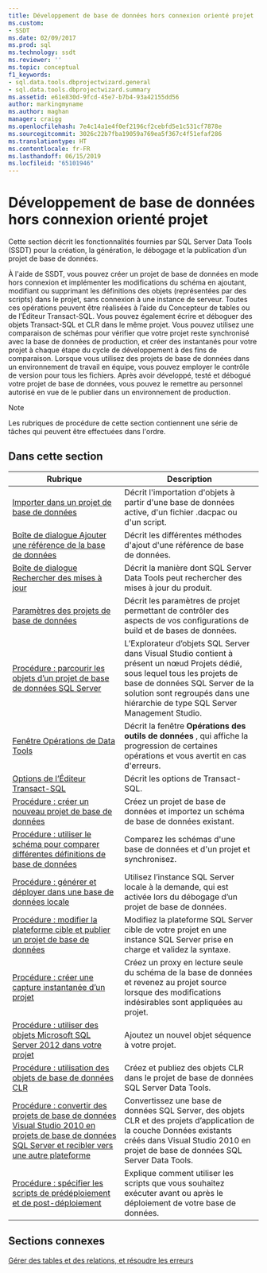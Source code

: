 ```yaml
---
title: Développement de base de données hors connexion orienté projet | Microsoft Docs
ms.custom:
- SSDT
ms.date: 02/09/2017
ms.prod: sql
ms.technology: ssdt
ms.reviewer: ''
ms.topic: conceptual
f1_keywords:
- sql.data.tools.dbprojectwizard.general
- sql.data.tools.dbprojectwizard.summary
ms.assetid: e61e830d-9fcd-45e7-b7b4-93a42155dd56
author: markingmyname
ms.author: maghan
manager: craigg
ms.openlocfilehash: 7e4c14a1e4f0ef2196cf2cebfd5e1c531cf7878e
ms.sourcegitcommit: 3026c22b7fba19059a769ea5f367c4f51efaf286
ms.translationtype: HT
ms.contentlocale: fr-FR
ms.lasthandoff: 06/15/2019
ms.locfileid: "65101946"
---
```

# <a name="project-oriented-offline-database-development"></a>Développement de base de données hors connexion orienté projet
Cette section décrit les fonctionnalités fournies par SQL Server Data Tools (SSDT) pour la création, la génération, le débogage et la publication d’un projet de base de données.  
  
À l'aide de SSDT, vous pouvez créer un projet de base de données en mode hors connexion et implémenter les modifications du schéma en ajoutant, modifiant ou supprimant les définitions des objets (représentées par des scripts) dans le projet, sans connexion à une instance de serveur. Toutes ces opérations peuvent être réalisées à l’aide du Concepteur de tables ou de l’Éditeur Transact\-SQL. Vous pouvez également écrire et déboguer des objets Transact\-SQL et CLR dans le même projet. Vous pouvez utilisez une comparaison de schémas pour vérifier que votre projet reste synchronisé avec la base de données de production, et créer des instantanés pour votre projet à chaque étape du cycle de développement à des fins de comparaison. Lorsque vous utilisez des projets de base de données dans un environnement de travail en équipe, vous pouvez employer le contrôle de version pour tous les fichiers. Après avoir développé, testé et débogué votre projet de base de données, vous pouvez le remettre au personnel autorisé en vue de le publier dans un environnement de production.  
  
> [!NOTE]  
> Les rubriques de procédure de cette section contiennent une série de tâches qui peuvent être effectuées dans l'ordre.  
  
## <a name="in-this-section"></a>Dans cette section  
  
|Rubrique|Description|  
|---------|---------------|  
|[Importer dans un projet de base de données](../ssdt/import-into-a-database-project.md)|Décrit l'importation d'objets à partir d'une base de données active, d'un fichier .dacpac ou d'un script.|  
|[Boîte de dialogue Ajouter une référence de la base de données](../ssdt/add-database-reference-dialog-box.md)|Décrit les différentes méthodes d'ajout d'une référence de base de données.|  
|[Boîte de dialogue Rechercher des mises à jour](../ssdt/check-for-updates-dialog-box.md)|Décrit la manière dont SQL Server Data Tools peut rechercher des mises à jour du produit.|  
|[Paramètres des projets de base de données](../ssdt/database-project-settings.md)|Décrit les paramètres de projet permettant de contrôler des aspects de vos configurations de build et de bases de données.|  
|[Procédure : parcourir les objets d’un projet de base de données SQL Server](../ssdt/how-to-browse-objects-in-a-sql-server-database-project.md)|L’Explorateur d’objets SQL Server dans Visual Studio contient à présent un nœud Projets dédié, sous lequel tous les projets de base de données SQL Server de la solution sont regroupés dans une hiérarchie de type SQL Server Management Studio.|  
|[Fenêtre Opérations de Data Tools](../ssdt/data-tools-operations-window.md)|Décrit la fenêtre **Opérations des outils de données** , qui affiche la progression de certaines opérations et vous avertit en cas d'erreurs.|  
|[Options de l’Éditeur Transact-SQL](../ssdt/transact-sql-editor-options.md)|Décrit les options de Transact\-SQL.|  
|[Procédure : créer un nouveau projet de base de données](../ssdt/how-to-create-a-new-database-project.md)|Créez un projet de base de données et importez un schéma de base de données existant.|  
|[Procédure : utiliser le schéma pour comparer différentes définitions de base de données](../ssdt/how-to-use-schema-compare-to-compare-different-database-definitions.md)|Comparez les schémas d'une base de données et d'un projet et synchronisez.|  
|[Procédure : générer et déployer dans une base de données locale](../ssdt/how-to-build-and-deploy-to-a-local-database.md)|Utilisez l’instance SQL Server locale à la demande, qui est activée lors du débogage d’un projet de base de données.|  
|[Procédure : modifier la plateforme cible et publier un projet de base de données](../ssdt/how-to-change-target-platform-and-publish-a-database-project.md)|Modifiez la plateforme SQL Server cible de votre projet en une instance SQL Server prise en charge et validez la syntaxe.|  
|[Procédure : créer une capture instantanée d’un projet](../ssdt/how-to-create-a-snapshot-of-a-project.md)|Créez un proxy en lecture seule du schéma de la base de données et revenez au projet source lorsque des modifications indésirables sont appliquées au projet.|  
|[Procédure : utiliser des objets Microsoft SQL Server 2012 dans votre projet](../ssdt/how-to-use-microsoft-sql-server-2012-objects-in-your-project.md)|Ajoutez un nouvel objet séquence à votre projet.|  
|[Procédure : utilisation des objets de base de données CLR](../ssdt/how-to-work-with-clr-database-objects.md)|Créez et publiez des objets CLR dans le projet de base de données SQL Server Data Tools.|  
|[Procédure : convertir des projets de base de données Visual Studio 2010 en projets de base de données SQL Server et recibler vers une autre plateforme](../ssdt/how-to-convert-visual-studio-2010-database-projects-to-ssql-server-projects.md)|Convertissez une base de données SQL Server, des objets CLR et des projets d’application de la couche Données existants créés dans Visual Studio 2010 en projet de base de données SQL Server Data Tools.|  
|[Procédure : spécifier les scripts de prédéploiement et de post-déploiement](../ssdt/how-to-specify-predeployment-or-postdeployment-scripts.md)|Explique comment utiliser les scripts que vous souhaitez exécuter avant ou après le déploiement de votre base de données.|  
  
## <a name="related-sections"></a>Sections connexes  
[Gérer des tables et des relations, et résoudre les erreurs](../ssdt/manage-tables-relationships-and-fix-errors.md)  
  
